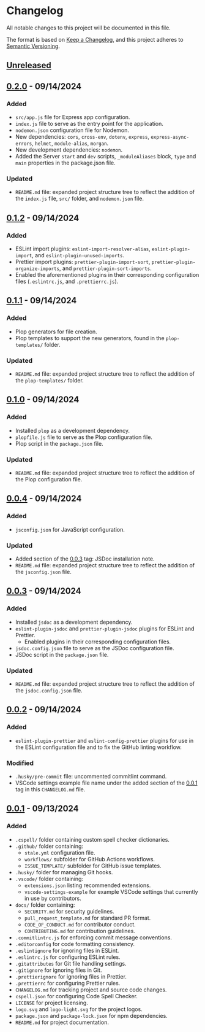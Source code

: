 # Changelog

All notable changes to this project will be documented in this file.

The format is based on [Keep a Changelog](https://keepachangelog.com/en/1.1.0/),
and this project adheres to [Semantic Versioning](https://semver.org/spec/v2.0.0.html).

## [Unreleased]

## [0.2.0] - 09/14/2024

### Added

- `src/app.js` file for Express app configuration.
- `index.js` file to serve as the entry point for the application.
- `nodemon.json` configuration file for Nodemon.
- New dependencies: `cors`, `cross-env`, `dotenv`, `express`, `express-async-errors`, `helmet`, `module-alias`, `morgan`.
- New development dependencies: `nodemon`.
- Added the Server `start` and `dev` scripts, `_moduleAliases` block, `type` and `main` properties in the package.json file.

### Updated

- `README.md` file: expanded project structure tree to reflect the addition of the `index.js` file, `src/` folder, and `nodemon.json` file.

## [0.1.2] - 09/14/2024

### Added

- ESLint import plugins: `eslint-import-resolver-alias`, `eslint-plugin-import`, and `eslint-plugin-unused-imports`.
- Prettier import plugins: `prettier-plugin-import-sort`, `prettier-plugin-organize-imports`, and `prettier-plugin-sort-imports`.
- Enabled the aforementioned plugins in their corresponding configuration files (`.eslintrc.js`, and `.prettierrc.js`).

## [0.1.1] - 09/14/2024

### Added

- Plop generators for file creation.
- Plop templates to support the new generators, found in the `plop-templates/` folder.

### Updated

- `README.md` file: expanded project structure tree to reflect the addition of the `plop-templates/` folder.

## [0.1.0] - 09/14/2024

### Added

- Installed `plop` as a development dependency.
- `plopfile.js` file to serve as the Plop configuration file.
- Plop script in the `package.json` file.

### Updated

- `README.md` file: expanded project structure tree to reflect the addition of the Plop configuration file.

## [0.0.4] - 09/14/2024

### Added

- `jsconfig.json` for JavaScript configuration.

### Updated

- Added section of the [0.0.3] tag: JSDoc installation note.
- `README.md` file: expanded project structure tree to reflect the addition of the `jsconfig.json` file.

## [0.0.3] - 09/14/2024

### Added

- Installed `jsdoc` as a development dependency.
- `eslint-plugin-jsdoc` and `prettier-plugin-jsdoc` plugins for ESLint and Prettier.
  - Enabled plugins in their corresponding configuration files.
- `jsdoc.config.json` file to serve as the JSDoc configuration file.
- JSDoc script in the `package.json` file.

### Updated

- `README.md` file: expanded project structure tree to reflect the addition of the `jsdoc.config.json` file.

## [0.0.2] - 09/14/2024

### Added

- `eslint-plugin-prettier` and `eslint-config-prettier` plugins for use in the ESLint configuration file and to fix the GitHub linting workflow.

### Modified

- `.husky/pre-commit` file: uncommented commitlint command.
- VSCode settings example file name under the added section of the [0.0.1] tag in this `CHANGELOG.md` file.

## [0.0.1] - 09/13/2024

### Added

- `.cspell/` folder containing custom spell checker dictionaries.
- `.github/` folder containing:
  - `stale.yml` configuration file.
  - `workflows/` subfolder for GitHub Actions workflows.
  - `ISSUE_TEMPLATE/` subfolder for GitHub issue templates.
- `.husky/` folder for managing Git hooks.
- `.vscode/` folder containing:
  - `extensions.json` listing recommended extensions.
  - `vscode-settings-example` for example VSCode settings that currently in use by contributors.
- `docs/` folder containing:
  - `SECURITY.md` for security guidelines.
  - `pull_request_template.md` for standard PR format.
  - `CODE_OF_CONDUCT.md` for contributor conduct.
  - `CONTRIBUTING.md` for contribution guidelines.
- `.commitlintrc.js` for enforcing commit message conventions.
- `.editorconfig` for code formatting consistency.
- `.eslintignore` for ignoring files in ESLint.
- `.eslintrc.js` for configuring ESLint rules.
- `.gitattributes` for Git file handling settings.
- `.gitignore` for ignoring files in Git.
- `.prettierignore` for ignoring files in Prettier.
- `.prettierrc` for configuring Prettier rules.
- `CHANGELOG.md` for tracking project and source code changes.
- `cspell.json` for configuring Code Spell Checker.
- `LICENSE` for project licensing.
- `logo.svg` and `logo-light.svg` for the project logos.
- `package.json` and `package-lock.json` for npm dependencies.
- `README.md` for project documentation.

[unreleased]: https://github.com/mister-fix/taskguardian-api/compare/v0.2.0...HEAD
[0.2.0]: https://github.com/mister-fix/taskguardian-api/compare/v0.1.2...v0.2.0
[0.1.2]: https://github.com/mister-fix/taskguardian-api/compare/v0.1.1...v0.1.2
[0.1.1]: https://github.com/mister-fix/taskguardian-api/compare/v0.1.0...v0.1.1
[0.1.0]: https://github.com/mister-fix/taskguardian-api/compare/v0.0.4...v0.1.0
[0.0.4]: https://github.com/mister-fix/taskguardian-api/compare/v0.0.3...v0.0.4
[0.0.3]: https://github.com/mister-fix/taskguardian-api/compare/v0.0.2...v0.0.3
[0.0.2]: https://github.com/mister-fix/taskguardian-api/compare/v0.0.1...v0.0.2
[0.0.1]: https://github.com/mister-fix/taskguardian-api/releases/tag/v0.0.1
